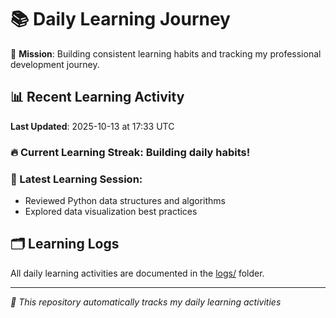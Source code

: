 # 📚 Daily Learning Journey

🎯 **Mission**: Building consistent learning habits and tracking my professional development journey.

## 📊 Recent Learning Activity

**Last Updated**: 2025-10-13 at 17:33 UTC

### 🔥 Current Learning Streak: Building daily habits!

### 📝 Latest Learning Session:
- Reviewed Python data structures and algorithms
- Explored data visualization best practices

## 🗂️ Learning Logs

All daily learning activities are documented in the [logs/](./logs/) folder.

---
*🤖 This repository automatically tracks my daily learning activities*
